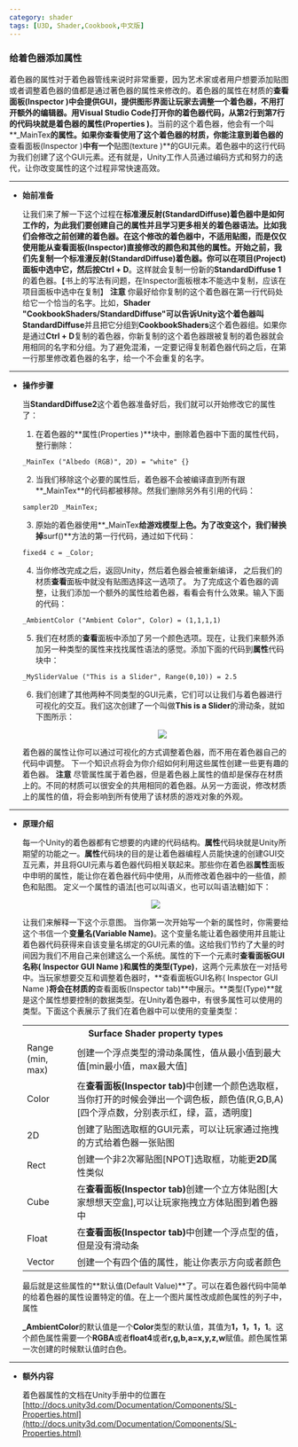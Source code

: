 ```yaml
---
category: shader
tags: [U3D, Shader,Cookbook,中文版]
---
```


### 给着色器添加属性

着色器的属性对于着色器管线来说时非常重要，因为艺术家或者用户想要添加贴图或者调整着色器的值都是通过著色器的属性来修改的。着色器的属性在材质的**查看面板(Inspector  )**中会提供GUI，提供图形界面让玩家去调整一个着色器，不用打开额外的编辑器。用Visual Studio Code打开你的着色器代码，从第2行到第7行的代码块就是着色器的**属性(Properties  )**。当前的这个着色器，他会有一个叫**_MainTex**的属性。如果你查看使用了这个着色器的材质，你能注意到着色器的**查看面板(Inspector )**中有一个**贴图(texture )**的GUI元素。着色器中的这行代码为我们创建了这个GUI元素。还有就是，Unity工作人员通过编码方式和努力的迭代，让你改变属性的这个过程非常快速高效。 



***
- **始前准备**

  让我们来了解一下这个过程在**标准漫反射(StandardDiffuse)**着色器中是如何工作的，为此我们要创建自己的属性并且学习更多相关的着色器语法。比如我们会修改之前创建的着色器。在这个修改的着色器中，不适用贴图，而是仅仅使用能从**查看面板(Inspector)**直接修改的颜色和其他的属性。开始之前，我们先复制一个**标准漫反射(StandardDiffuse)**着色器。你可以在**项目(Project)**面板中选中它，然后按**Ctrl + D**。这样就会复制一份新的**StandardDiffuse 1**的着色器。【书上的写法有问题，在Inspector面板根本不能选中复制，应该在项目面板中选中在复制】
  **注意**
  你最好给你复制的这个着色器在第一行代码处给它一个恰当的名字。比如，**Shader "CookbookShaders/StandardDiffuse"**可以告诉Unity这个着色器叫**StandardDiffuse**并且把它分组到**CookbookShaders**这个着色器组。如果你是通过**Ctrl + D**复制的着色器，你新复制的这个着色器跟被复制的着色器就会用相同的名字和分组。为了避免混淆，一定要记得复制着色器代码之后，在第一行那里修改着色器的名字，给一个不会重复的名字。 




***
- **操作步骤**

  当**StandardDiffuse2**这个着色器准备好后，我们就可以开始修改它的属性了：
  1. 在着色器的**属性(Properties )**块中，删除着色器中下面的属性代码，整行删除：
    ```
    _MainTex ("Albedo (RGB)", 2D) = "white" {}
    ```
  2. 当我们移除这个必要的属性后，着色器不会被编译直到所有跟**_MainTex**的代码都被移除。然我们删除另外有引用的代码：
    ```
    sampler2D _MainTex;
    ```

  3. 原始的着色器使用**_MainTex**给游戏模型上色。为了改变这个，我们替换掉**surf()**方法的第一行代码，通过如下代码：
    ```
    fixed4 c = _Color;
    ```

  4. 当你修改完成之后，返回Unity，然后着色器会被重新编译， 之后我们的材质**查看**面板中就没有贴图选择这一选项了。 为了完成这个着色器的调整，让我们添加一个额外的属性给着色器，看看会有什么效果。输入下面的代码：
    ```
    _AmbientColor ("Ambient Color", Color) = (1,1,1,1)
    ```

  5. 我们在材质的**查看**面板中添加了另一个颜色选项。现在，让我们来额外添加另一种类型的属性来找找属性语法的感觉。添加下面的代码到**属性**代码块中：
    ```
    _MySliderValue ("This is a Slider", Range(0,10)) = 2.5
    ```
  6. 我们创建了其他两种不同类型的GUI元素，它们可以让我们与着色器进行可视化的交互。我们这次创建了一个叫做**This is a Slider**的滑动条，就如下图所示：

      <div align="center"><img src="https://linkliu.github.io/tech-landscape/assets/img/shader_book/diagram5.png"/></div>	

  着色器的属性让你可以通过可视化的方式调整着色器，而不用在着色器自己的代码中调整。 下一个知识点将会为你介绍如何利用这些属性创建一些更有趣的着色器。
  **注意**
  尽管属性属于着色器，但是着色器上属性的值却是保存在材质上的。不同的材质可以很安全的共用相同的着色器。从另一方面说，修改材质上的属性的值，将会影响到所有使用了该材质的游戏对象的外观。 





***
- **原理介绍**

  每一个Unity的着色器都有它想要的内建的代码结构。**属性**代码块就是Unity所期望的功能之一。**属性**代码块的目的是让着色器编程人员能快速的创建GUI交互元素，并且将GUI元素与着色器代码相关联起来。那些你在着色器**属性**面板中申明的属性，能让你在着色器代码中使用，从而修改着色器中的一些值，颜色和贴图。 定义一个属性的语法[也可以叫语义，也可以叫语法糖]如下：
  <div align="center"><img src="https://linkliu.github.io/tech-landscape/assets/img/shader_book/diagram6.png"/></div>	

  让我们来解释一下这个示意图。 当你第一次开始写一个新的属性时，你需要给这个书信一个**变量名(Variable Name)**。这个变量名能让着色器使用并且能让着色器代码获得来自该变量名绑定的GUI元素的值。这给我们节约了大量的时间因为我们不用自己来创建这么一个系统。属性的下一个元素时**查看面板GUI名称( Inspector GUI Name )**和属性的**类型(Type)**，这两个元素放在一对括号中。当玩家想要交互和调整着色器时，**查看面板GUI名称( Inspector GUI Name )**将会在材质的**查看面板(Inspector tab)**中展示。**类型(Type)**就是这个属性想要控制的数据类型。在Unity着色器中，有很多属性可以使用的类型。下面这个表展示了我们在着色器中可以使用的变量类型： 

  <table>
    <tr>
      <th colspan="2" align="center" >Surface Shader property types</th>
    </tr>
    <tr>
      <td>Range (min, max)</td>
      <td>创建一个浮点类型的滑动条属性，值从最小值到最大值[min最小值，max最大值]</td>
    </tr>
    <tr>
      <td>Color</td>
      <td>在<b>查看面板(Inspector tab)</b>中创建一个颜色选取框，当你打开的时候会弹出一个调色板，颜色值(R,G,B,A)[四个浮点数，分别表示红，绿，蓝，透明度]</td>
    </tr>
    <tr>
      <td>2D</td>
      <td>创建了贴图选取框的GUI元素，可以让玩家通过拖拽的方式给着色器一张贴图</td>
    </tr>
    <tr>
      <td>Rect</td>
      <td>创建一个非2次幂贴图[NPOT]选取框，功能更<b>2D</b>属性类似</td>
    </tr>
    <tr>
      <td>Cube</td>
      <td>在<b>查看面板(Inspector tab)</b>创建一个立方体贴图[大家想想天空盒],可以让玩家拖拽立方体贴图到着色器中</td>
    </tr>
    <tr>
      <td>Float</td>
      <td>在<b>查看面板(Inspector tab)</b>中创建一个浮点型的值，但是没有滑动条</td>
    </tr>
    <tr>
      <td>Vector</td>
      <td>创建一个有四个值的属性，能让你表示方向或者颜色</td>
    </tr>
  </table>
  最后就是这些属性的**默认值(Default Value)**了。可以在着色器代码中简单的给着色器的属性设置特定的值。在上一个图片属性改成颜色属性的列子中，属性
  
  **_AmbientColor**的默认值是一个**Color**类型的默认值，其值为**1，1，1，1**。这个颜色属性需要一个**RGBA**或者**float4**或者**r,g,b,a=x,y,z,w**赋值。颜色属性第一次创建的时候默认值时白色。





***
- **额外内容**

  着色器属性的文档在Unity手册中的位置在[http://docs.unity3d.com/Documentation/Components/SL-Properties.html](http://docs.unity3d.com/Documentation/Components/SL-Properties.html)
